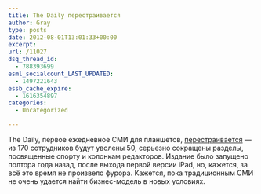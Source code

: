 ```yaml
---
title: The Daily перестраивается
author: Gray
type: posts
date: 2012-08-01T13:01:33+00:00
excerpt:
url: /11027
dsq_thread_id:
  - 788393699
esml_socialcount_LAST_UPDATED:
  - 1497221643
essb_cache_expire:
  - 1616354897
categories:
  - Uncategorized

---
```








The Daily, первое ежедневное СМИ для планшетов, [перестраивается][1] — из 170 сотрудников будут уволены 50, серьезно сокращены разделы, посвященные спорту и колонкам редакторов. Издание было запущено полтора года назад, после выхода первой версии iPad, но, кажется, за всё это время не произвело фурора. Кажется, пока традиционным СМИ не очень удается найти бизнес-модель в новых условиях.

 [1]: http://allthingsd.com/20120731/the-daily-lays-off-a-third-of-its-staff/
